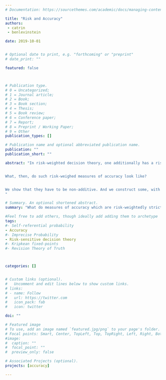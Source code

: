```yaml
---
# Documentation: https://sourcethemes.com/academic/docs/managing-content/

title: "Risk and Accuracy"
authors:
 - catrin
 - benlevinstein

date: 2019-10-01


# Optional date to print, e.g. "forthcoming" or "preprint"
# date_print: ""

featured: false



# Publication type.
# 0 = Uncategorized;
# 1 = Journal article;
# 2 = Book;
# 3 = Book section;
# 4 = Thesis;
# 5 = Book review;
# 6 = Conference paper;
# 7 = Report;
# 8 = Preprint / Working Paper;
# 9 = Other
publication_types: []

# Publication name and optional abbreviated publication name.
publication: ""
publication_short: ""

abstract: "In risk-weighted decision theory, one additionally has a risk-profile which governs one's worst-case-scenario-style reasoning. Lara Buchak has recently promoted this as an account of rationality that goes beyond standard expected utility theory. We argue that what counts as an appropriate measure of accuracy for the risk-aware will differ from those for standard expected utility theory. In particular, the notion of strict propriety should be replaced by risk-weighed strict propriety.


What, then, do such risk-weighed measures of accuracy look like?


We show that they have to be non-additive. And we construct some, with which one can give a dominance argument for probabilism.
"

# Summary. An optional shortened abstract.
summary: "What do measures of accuracy which are risk-weightedly strictly-proper look like? Some results."

#Feel free to add others, though ideally add adding them to archetype
tags:
#- Self-referential probability
- Accuracy
#- Imprecise Probability
- Risk-sensitive decision theory
#- Kripkean fixed-points
#- Revision Theory of Truth



categories: []


# Custom links (optional).
#   Uncomment and edit lines below to show custom links.
# links:
# - name: Follow
#   url: https://twitter.com
#   icon_pack: fab
#   icon: twitter

doi: ""

# Featured image
# To use, add an image named `featured.jpg/png` to your page's folder.
# Focal points: Smart, Center, TopLeft, Top, TopRight, Left, Right, BottomLeft, Bottom, BottomRight.
#image:
#  caption: ""
#  focal_point: ""
#  preview_only: false

# Associated Projects (optional).
projects: [accuracy]

---
```

